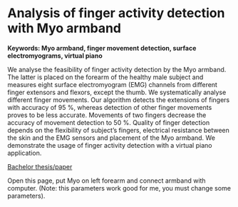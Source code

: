 # Analysis of finger activity detection with Myo armband
**Keywords: Myo armband, finger movement detection, surface electromyograms, virtual piano**

We analyse the feasibility of finger activity detection by the Myo armband. The latter is placed on the forearm of the healthy male subject and measures eight surface electromyogram (EMG) channels from different finger extensors and flexors, except the thumb. We systematically analyse different finger movements. Our algorithm detects the extensions of fingers with accuracy of 95 %, whereas detection of other finger movements proves to be less accurate. Movements of two fingers decrease the accuracy of movement detection to 50 %. Quality of finger detection depends on the flexibility of subject’s fingers, electrical resistance between the skin and the EMG sensors and placement of the Myo armband. We demonstrate the usage of finger activity detection with a virtual piano application.

[Bachelor thesis/paper](https://dk.um.si/IzpisGradiva.php?id=61511&lang=eng)

Open this page, put Myo on left forearm and connect armband with computer. (Note: this parameters work good for me, you must change some parameters).

